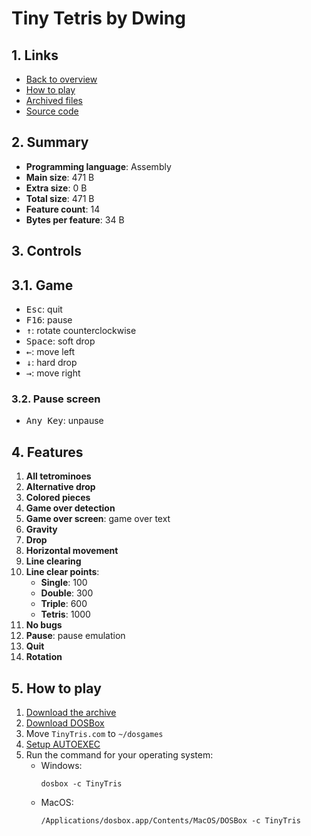 # Tiny Tetris by Dwing

## 1. Links

- [Back to overview](../README.md)
- [How to play](#5-how-to-play)
- [Archived files](https://github.com/nineteendo/tetris4karchive/tree/main/tiny-tetris/archive)
- [Source code](https://pouet.net/prod.php?which=15669)

## 2. Summary

- **Programming language**: Assembly
- **Main size**: 471 B
- **Extra size**: 0 B
- **Total size**: 471 B
- **Feature count**: 14
- **Bytes per feature**: 34 B

## 3. Controls

## 3.1. Game

- <kbd>Esc</kbd>: quit
- <kbd>F16</kbd>: pause
- <kbd>↑</kbd>: rotate counterclockwise
- <kbd>Space</kbd>: soft drop
- <kbd>←</kbd>: move left
- <kbd>↓</kbd>: hard drop
- <kbd>→</kbd>: move right

### 3.2. Pause screen

- <kbd>Any Key</kbd>: unpause

## 4. Features

1. **All tetrominoes**
2. **Alternative drop**
3. **Colored pieces**
4. **Game over detection**
5. **Game over screen**: game over text
6. **Gravity**
7. **Drop**
8. **Horizontal movement**
9. **Line clearing**
10. **Line clear points**:
    - **Single**: 100
    - **Double**: 300
    - **Triple**: 600
    - **Tetris**: 1000
11. **No bugs**
12. **Pause**: pause emulation
13. **Quit**
14. **Rotation**

## 5. How to play

1. [Download the archive](https://codeload.github.com/nineteendo/tetris4karchive/zip/refs/heads/main)
2. [Download DOSBox](https://sourceforge.net/projects/dosbox/files/latest/download)
3. Move `TinyTris.com` to `~/dosgames`
4. [Setup AUTOEXEC](https://dosbox.com/wiki/AUTOEXEC)
5. Run the command for your operating system:
    - Windows:
        ```shell
        dosbox -c TinyTris
        ```
    - MacOS:
        ```shell
        /Applications/dosbox.app/Contents/MacOS/DOSBox -c TinyTris
        ```